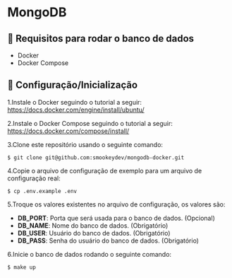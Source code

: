 # MongoDB

## 📝 Requisitos para rodar o banco de dados

- Docker
- Docker Compose

## 💭 Configuração/Inicialização

1.Instale o Docker seguindo o tutorial a seguir:
https://docs.docker.com/engine/install/ubuntu/

2.Instale o Docker Compose seguindo o tutorial a seguir: https://docs.docker.com/compose/install/

3.Clone este repositório usando o seguinte comando:
```terminal
$ git clone git@github.com:smookeydev/mongodb-docker.git
```

4.Copie o arquivo de configuração de exemplo para um arquivo de configuração real:
```terminal
$ cp .env.example .env
```

5.Troque os valores existentes no arquivo de configuração, os valores são:
  * **DB_PORT**: Porta que será usada para o banco de dados. (Opcional)
  * **DB_NAME**: Nome do banco de dados. (Obrigatório)
  * **DB_USER**: Usuário do banco de dados. (Obrigatório)
  * **DB_PASS**: Senha do usuário do banco de dados. (Obrigatório)

6.Inicie o banco de dados rodando o seguinte comando:
```terminal
$ make up
```